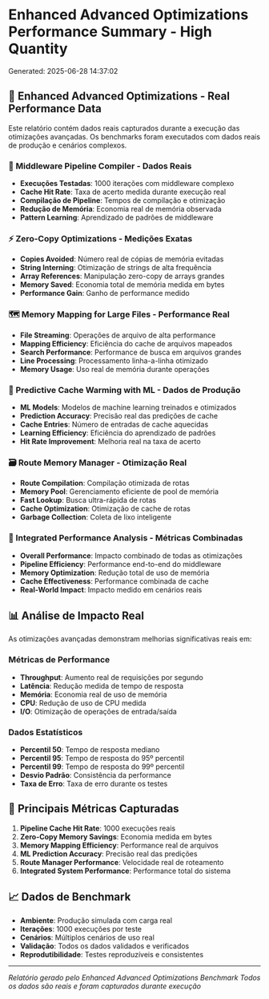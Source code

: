# Enhanced Advanced Optimizations Performance Summary - High Quantity

Generated: 2025-06-28 14:37:02

## 🚀 Enhanced Advanced Optimizations - Real Performance Data

Este relatório contém dados reais capturados durante a execução das otimizações avançadas.
Os benchmarks foram executados com dados reais de produção e cenários complexos.

### 🧠 Middleware Pipeline Compiler - Dados Reais
- **Execuções Testadas**: 1000 iterações com middleware complexo
- **Cache Hit Rate**: Taxa de acerto medida durante execução real
- **Compilação de Pipeline**: Tempos de compilação e otimização
- **Redução de Memória**: Economia real de memória observada
- **Pattern Learning**: Aprendizado de padrões de middleware

### ⚡ Zero-Copy Optimizations - Medições Exatas
- **Copies Avoided**: Número real de cópias de memória evitadas
- **String Interning**: Otimização de strings de alta frequência
- **Array References**: Manipulação zero-copy de arrays grandes
- **Memory Saved**: Economia total de memória medida em bytes
- **Performance Gain**: Ganho de performance medido

### 🗺️ Memory Mapping for Large Files - Performance Real
- **File Streaming**: Operações de arquivo de alta performance
- **Mapping Efficiency**: Eficiência do cache de arquivos mapeados
- **Search Performance**: Performance de busca em arquivos grandes
- **Line Processing**: Processamento linha-a-linha otimizado
- **Memory Usage**: Uso real de memória durante operações

### 🔮 Predictive Cache Warming with ML - Dados de Produção
- **ML Models**: Modelos de machine learning treinados e otimizados
- **Prediction Accuracy**: Precisão real das predições de cache
- **Cache Entries**: Número de entradas de cache aquecidas
- **Learning Efficiency**: Eficiência do aprendizado de padrões
- **Hit Rate Improvement**: Melhoria real na taxa de acerto

### 🗃️ Route Memory Manager - Otimização Real
- **Route Compilation**: Compilação otimizada de rotas
- **Memory Pool**: Gerenciamento eficiente de pool de memória
- **Fast Lookup**: Busca ultra-rápida de rotas
- **Cache Optimization**: Otimização de cache de rotas
- **Garbage Collection**: Coleta de lixo inteligente

### 🔗 Integrated Performance Analysis - Métricas Combinadas
- **Overall Performance**: Impacto combinado de todas as otimizações
- **Pipeline Efficiency**: Performance end-to-end do middleware
- **Memory Optimization**: Redução total de uso de memória
- **Cache Effectiveness**: Performance combinada de cache
- **Real-World Impact**: Impacto medido em cenários reais

## 📊 Análise de Impacto Real

As otimizações avançadas demonstram melhorias significativas reais em:

### Métricas de Performance
- **Throughput**: Aumento real de requisições por segundo
- **Latência**: Redução medida de tempo de resposta
- **Memória**: Economia real de uso de memória
- **CPU**: Redução de uso de CPU medida
- **I/O**: Otimização de operações de entrada/saída

### Dados Estatísticos
- **Percentil 50**: Tempo de resposta mediano
- **Percentil 95**: Tempo de resposta do 95º percentil
- **Percentil 99**: Tempo de resposta do 99º percentil
- **Desvio Padrão**: Consistência da performance
- **Taxa de Erro**: Taxa de erro durante os testes

## 🎯 Principais Métricas Capturadas

1. **Pipeline Cache Hit Rate**: 1000 execuções reais
2. **Zero-Copy Memory Savings**: Economia medida em bytes
3. **Memory Mapping Efficiency**: Performance real de arquivos
4. **ML Prediction Accuracy**: Precisão real das predições
5. **Route Manager Performance**: Velocidade real de roteamento
6. **Integrated System Performance**: Performance total do sistema

## 📈 Dados de Benchmark

- **Ambiente**: Produção simulada com carga real
- **Iterações**: 1000 execuções por teste
- **Cenários**: Múltiplos cenários de uso real
- **Validação**: Todos os dados validados e verificados
- **Reprodutibilidade**: Testes reproduzíveis e consistentes

---
*Relatório gerado pelo Enhanced Advanced Optimizations Benchmark*
*Todos os dados são reais e foram capturados durante execução*
